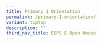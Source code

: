 ```yaml
---
title: Primary 1 Orientation
permalink: /primary-1-orientation/
variant: tiptap
description: ""
third_nav_title: ESPS E Open House
---
```


